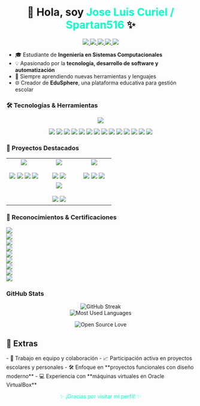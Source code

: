 <h1 align="center">👋 Hola, soy <span style="color:#00FFC6;">Jose Luis Curiel / Spartan516</span> ✨</h1>

<p align="center">
  <a href="https://www.instagram.com/curiel_1004/" target="_blank">
    <img src="https://img.shields.io/badge/Instagram-%23E4405F.svg?style=for-the-badge&logo=Instagram&logoColor=white" />
  </a>
  <a href="https://open.spotify.com/user/d6neljtusibgpuc1mdmxgeikp?si=005f14a1f201428b" target="_blank">
    <img src="https://img.shields.io/badge/Spotify-%231ED760.svg?style=for-the-badge&logo=Spotify&logoColor=white" />
  </a>
  <a href="https://discord.com/users/Spartan516" target="_blank">
    <img src="https://img.shields.io/badge/Discord-%235865F2.svg?style=for-the-badge&logo=Discord&logoColor=white" />
  </a>
  <a href="mailto:joselcl04@gmail.com" target="_blank">
    <img src="https://img.shields.io/badge/Email-%23D14836.svg?style=for-the-badge&logo=Gmail&logoColor=white" />
  </a>
  <a href="https://www.facebook.com/profile.php?id=100011497963102" target="_blank">
    <img src="https://img.shields.io/badge/Facebook-%231877F2.svg?style=for-the-badge&logo=Facebook&logoColor=white" />
  </a>
</p>

- 🎓 Estudiante de **Ingeniería en Sistemas Computacionales**
- 💡 Apasionado por la **tecnología, desarrollo de software y automatización**
- 🌱 Siempre aprendiendo nuevas herramientas y lenguajes
- 🌐 Creador de **EduSphere**, una plataforma educativa para gestión escolar

### 🛠️ Tecnologías & Herramientas
<p align="center">
  <img src="https://skillicons.dev/icons?i=html,css,js,php,python,mysql,git,github,vscode,visualstudio,androidstudio,arduino,flutter,dart,idea,django,java&perline=10" />
</p>
<p align="center">
  <img src="https://img.shields.io/badge/SQLite-%23003B57.svg?style=for-the-badge&logo=sqlite&logoColor=white" />
  <img src="https://img.shields.io/badge/Arduino-%2300979D.svg?style=for-the-badge&logo=arduino&logoColor=white" />
  <img src="https://img.shields.io/badge/Visual_Studio_Community-%235C2D91.svg?style=for-the-badge&logo=visual-studio&logoColor=white" />
  <img src="https://img.shields.io/badge/XAMPP-%23FB7A24.svg?style=for-the-badge&logo=xampp&logoColor=white" />
  <img src="https://img.shields.io/badge/Azure-%230078D4.svg?style=for-the-badge&logo=microsoft-azure&logoColor=white" />
  <img src="https://img.shields.io/badge/Vercel-%23000000.svg?style=for-the-badge&logo=vercel&logoColor=white" />
  <img src="https://img.shields.io/badge/Netlify-%23000000.svg?style=for-the-badge&logo=netlify&logoColor=#00C7B7" />
  <img src="https://img.shields.io/badge/MySQL_Workbench-%234479A1.svg?style=for-the-badge&logo=mysql&logoColor=white" />
  <img src="https://img.shields.io/badge/Thonny-Python_IDE-blue?style=for-the-badge&logo=thonny&logoColor=white" />
  <img src="https://img.shields.io/badge/ESP32-WiFi_Module-blue?style=for-the-badge&logo=espressif&logoColor=white" />
  <img src="https://img.shields.io/badge/Oracle_VirtualBox-Virtualization-orange?style=for-the-badge&logo=virtualbox&logoColor=white" />
  <img src="https://img.shields.io/badge/MariaDB-%23003545.svg?style=for-the-badge&logo=mariadb&logoColor=white" />
  <img src="https://img.shields.io/badge/Cisco-%231BA0D7.svg?style=for-the-badge&logo=cisco&logoColor=white" />
  <img src="https://img.shields.io/badge/Moodle-%23FF6B02.svg?style=for-the-badge&logo=moodle&logoColor=white" />
</p>

### 💼 Proyectos Destacados
<table align="center">
  <tr>
    <td align="center" width="33%">
      <a href="https://github.com/JoseCuriel04/EduSphere" target="_blank">
        <img src="https://img.shields.io/badge/EduSphere-Plataforma_Educativa-blueviolet?style=for-the-badge&logo=codepen&logoColor=white"/>
      </a>
      <br/><br/>
      <img src="https://img.shields.io/badge/HTML5-%23E34F26?style=for-the-badge&logo=html5&logoColor=white"/>
      <img src="https://img.shields.io/badge/CSS3-%231572B6?style=for-the-badge&logo=css3&logoColor=white"/>
      <img src="https://img.shields.io/badge/JavaScript-%23F7DF1E?style=for-the-badge&logo=javascript&logoColor=black"/>
      <img src="https://img.shields.io/badge/PHP-%23777BB4?style=for-the-badge&logo=php&logoColor=white"/>
    </td>
    <td align="center" width="33%">
      <a href="https://github.com/JoseCuriel04/SafeAlert" target="_blank">
        <img src="https://img.shields.io/badge/SafeAlert-Aplicación_de_Emergencia-red?style=for-the-badge&logo=android&logoColor=white"/>
      </a>
      <br/><br/>
      <img src="https://img.shields.io/badge/Android_Studio-%233DDC84?style=for-the-badge&logo=android&logoColor=white"/>
      <img src="https://img.shields.io/badge/Java-%23ED8B00?style=for-the-badge&logo=java&logoColor=white"/>
    </td>
    <td align="center" width="33%">
      <a href="https://github.com/JoseCuriel04/Penitenciario" target="_blank">
        <img src="https://img.shields.io/badge/Penitenciario-Sistema_Penitenciario-blue?style=for-the-badge&logo=python&logoColor=white"/>
      </a>
      <br/><br/>
      <img src="https://img.shields.io/badge/Python-%233776AB?style=for-the-badge&logo=python&logoColor=white"/>
      <img src="https://img.shields.io/badge/SQLite-%23003B57?style=for-the-badge&logo=sqlite&logoColor=white"/>
      <img src="https://img.shields.io/badge/Django-%23092E20?style=for-the-badge&logo=django&logoColor=white"/>
    </td>
  </tr>
  <tr>
    <td align="center" width="100%" colspan="3">
      <a href="http://200.79.182.105/moodle/" target="_blank">
        <img src="https://img.shields.io/badge/Moodle-Plataforma_Educativa_orange?style=for-the-badge&logo=moodle&logoColor=white"/>
      </a>
      <br/><br/>
      <img src="https://img.shields.io/badge/Ubuntu-%23E95420?style=for-the-badge&logo=ubuntu&logoColor=white"/>
      <img src="https://img.shields.io/badge/MariaDB-%23003545?style=for-the-badge&logo=mariadb&logoColor=white"/>
    </td>
  </tr>
</table>

### 📜 Reconocimientos & Certificaciones
<p>
  <a href="https://github.com/JoseCuriel04/Cursos/blob/main/Administrador%20de%20bases%20de%20datos.pdf" target="_blank">
    <img src="https://img.shields.io/badge/📚_Administrador_de_Bases_de_Datos-282c34?style=for-the-badge&logo=mysql&logoColor=white" />
  </a>
  <br/>
  <a href="https://github.com/JoseCuriel04/Cursos/blob/main/Cómputo%20básico.pdf" target="_blank">
    <img src="https://img.shields.io/badge/💻_Cómputo_Básico-282c34?style=for-the-badge&logo=windows&logoColor=blue" />
  </a>
  <br/>
  <a href="https://github.com/JoseCuriel04/Cursos/blob/main/Desarrollador%20Front-end.pdf" target="_blank">
    <img src="https://img.shields.io/badge/🌐_Desarrollador_Front--end-282c34?style=for-the-badge&logo=javascript&logoColor=yellow" />
  </a>
  <br/>
  <a href="https://github.com/JoseCuriel04/Cursos/blob/main/Introducción%20a%20la%20programación.pdf" target="_blank">
    <img src="https://img.shields.io/badge/👨‍💻_Introducción_a_la_Programación-282c34?style=for-the-badge&logo=codepen&logoColor=white" />
  </a>
  <br/>
  <a href="https://github.com/JoseCuriel04/Cursos/blob/main/Python%20101%20for%20Data%20Science.pdf" target="_blank">
    <img src="https://img.shields.io/badge/🐍_Python_101_for_Data_Science-282c34?style=for-the-badge&logo=python&logoColor=yellow" />
  </a>
  <br/>
  <a href="https://github.com/JoseCuriel04/Cursos/blob/main/Fundamentos%20de%20Python%201.pdf" target="_blank">
    <img src="https://img.shields.io/badge/🐍_Fundamentos_de_Python_1_(Cisco_NetAcad)-282c34?style=for-the-badge&logo=cisco&logoColor=blue" />
  </a>
  <br/>
  <a href="https://github.com/JoseCuriel04/Cursos/blob/main/CCNAv7%20Enterprise%20Networking%2C%20Security%2C%20and%20Automation.pdf" target="_blank">
    <img src="https://img.shields.io/badge/🔒_CCNAv7:_Enterprise_Networking%2C_Security%2C_and_Automation-282c34?style=for-the-badge&logo=cisco&logoColor=blue" />
  </a>
  <br/>
  <a href="https://github.com/JoseCuriel04/Cursos/blob/main/CCNAv7%20Switching%2C%20Routing%2C%20and%20Wireless%20Essentials.pdf" target="_blank">
    <img src="https://img.shields.io/badge/📡_CCNAv7:_Switching%2C_Routing%2C_and_Wireless_Essentials-282c34?style=for-the-badge&logo=cisco&logoColor=blue" />
  </a>
  <br/>
  <a href="https://github.com/JoseCuriel04/Cursos/blob/main/CCNAv7%20Introduction%20to%20Networks.pdf" target="_blank">
    <img src="https://img.shields.io/badge/🌐_CCNAv7:_Introduction_to_Networks-282c34?style=for-the-badge&logo=cisco&logoColor=blue" />
  </a>
</p>

### GitHub Stats
<p align="center">
  <img src="https://github-readme-streak-stats.herokuapp.com?user=JoseCuriel04&theme=dracula" alt="GitHub Streak" />
  <br/>
  <img src="https://github-readme-stats.vercel.app/api/top-langs/?username=JoseCuriel04&layout=compact&theme=dracula" alt="Most Used Languages" />
</p>

<p align="center">
  <img src="https://badges.frapsoft.com/os/v1/open-source.svg?v=102" alt="Open Source Love">
</p>

<h2>💬 Extras</h2>
- 🤝 Trabajo en equipo y colaboración
- 📈 Participación activa en proyectos escolares y personales
- 🛠️ Enfoque en **proyectos funcionales con diseño moderno**
- 💻 Experiencia con **máquinas virtuales en Oracle VirtualBox**

<p align="center" style="color:#00FFC6;">
✨ ¡Gracias por visitar mi perfil! ✨
</p>
